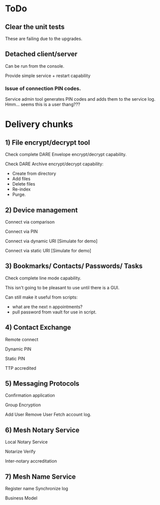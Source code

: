 ﻿# ToDo

## Clear the unit tests

These are failing due to the upgrades.


## Detached client/server

Can be run from the console.

Provide simple service + restart capability


### Issue of connection PIN codes.

Service admin tool generates PIN codes and adds them to the service log. Hmm... seems this is a user thang???


# Delivery chunks


## 1) File encrypt/decrypt tool

Check complete DARE Envelope encrypt/decrypt capability.

Check DARE Archive encrypt/decrypt capability:

* Create from directory
* Add files
* Delete files
* Re-index
* Purge.

## 2) Device management

Connect via comparison

Connect via PIN

Connect via dynamic URI
[Simulate for demo]

Connect via static URI
[Simulate for demo]

## 3) Bookmarks/ Contacts/ Passwords/ Tasks

Check complete line mode capability.

This isn't going to be pleasant to use until there is a GUI.

Can still make it useful from scripts:

* what are the next n appointments?
* pull password from vault for use in script.

## 4) Contact Exchange

Remote connect

Dynamic PIN

Static PIN

TTP accredited

## 5) Messaging Protocols

Confirmation application

Group Encryption

Add User
Remove User
Fetch account log.

## 6) Mesh Notary Service

Local Notary Service

Notarize
Verify

Inter-notary accreditation

## 7) Mesh Name Service

Register name
Synchronize log

Business Model
